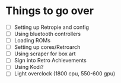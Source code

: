 # Things to go over

- [ ] Setting up Retropie and config
- [ ] Using bluetooth controllers
- [ ] Loading ROMs
- [ ] Setting up cores/Retroarch
- [ ] Using scraper for box art
- [ ] Sign into Retro Achievements
- [ ] Using Kodi?
- [ ] Light overclock (1800 cpu, 550-600 gpu)
